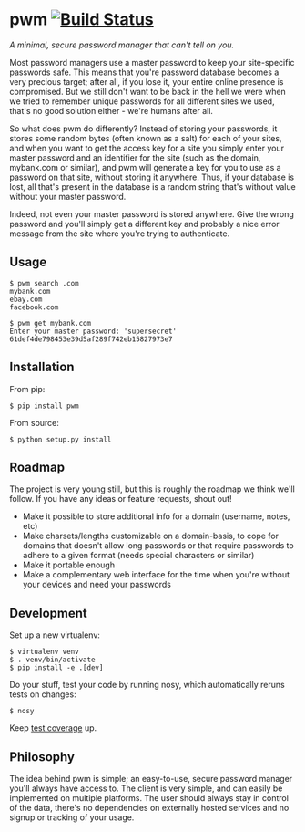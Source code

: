 pwm [![Build Status](https://travis-ci.org/thusoy/pwm.png?branch=master)](https://travis-ci.org/thusoy/pwm)
===

*A minimal, secure password manager that can't tell on you.*

Most password managers use a master password to keep your site-specific passwords safe. This means that you're password database becomes a very precious target; after all, if you lose it, your entire online presence is compromised. But we still don't want to be back in the hell we were when we tried to remember unique passwords for all different sites we used, that's no good solution either - we're humans after all.

So what does pwm do differently? Instead of storing your passwords, it stores some random bytes (often known as a salt) for each of your sites, and when you want to get the access key for a site you simply enter your master password and an identifier for the site (such as the domain, mybank.com or similar), and pwm will generate a key for you to use as a password on that site, without storing it anywhere. Thus, if your database is lost, all that's present in the database is a random string that's without value without your master password.

Indeed, not even your master password is stored anywhere. Give the wrong password and you'll simply get a different key and probably a nice error message from the site where you're trying to authenticate. 

Usage
-----

    $ pwm search .com
    mybank.com
    ebay.com
    facebook.com

    $ pwm get mybank.com
    Enter your master password: 'supersecret'
    61def4de798453e39d5af289f742eb15827973e7


Installation
------------

From pip:

    $ pip install pwm

From source:

    $ python setup.py install


Roadmap
-------

The project is very young still, but this is roughly the roadmap we think we'll follow. If you have any ideas or feature requests, shout out!

* Make it possible to store additional info for a domain (username, notes, etc)
* Make charsets/lengths customizable on a domain-basis, to cope for domains that doesn't allow long passwords or that require passwords to adhere to a given format (needs special characters or similar)
* Make it portable enough
* Make a complementary web interface for the time when you're without your devices and need your passwords


Development
-----------

Set up a new virtualenv:

    $ virtualenv venv
    $ . venv/bin/activate
    $ pip install -e .[dev]

Do your stuff, test your code by running nosy, which automatically reruns tests on changes:

    $ nosy

Keep [test coverage](http://thusoy.github.io/pwm/) up.

Philosophy
----------

The idea behind pwm is simple; an easy-to-use, secure password manager you'll always have access to. The client is very simple, and can easily be implemented on multiple platforms. The user should always stay in control of the data, there's no dependencies on externally hosted services and no signup or tracking of your usage.
